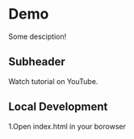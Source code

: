 # Demo

Some desciption!

## Subheader

Watch tutorial  on YouTube.

## Local Development

1.Open index.html in your borowser

